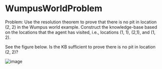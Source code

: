 # WumpusWorldProblem

Problem: Use the resolution theorem to prove that there is no pit in location (2, 2) in the Wumpus world example. Construct the knowledge-base based on the locations that the agent has visited, i.e., locations (1, 1), (2,1), and (1, 2). 

See the figure below. Is the KB sufficient to prove there is no pit in location (2, 2)? 

![image](https://github.com/DWright91/WumpusWorldProblem/assets/94549091/79b18f2a-f425-4127-8143-0386415de31a)
